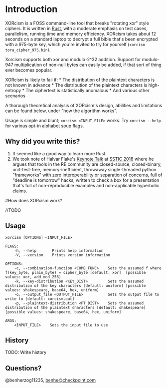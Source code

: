 # Introduction

XORcism is a FOSS command-line tool that breaks "rotating xor" style ciphers. It is written in [Rust](https://www.rust-lang.org/), with a moderate emphasis on test cases, parallelism, running time and memory efficiency. XORcism takes about 12 seconds on a standard laptop to decrypt a full bible that's been encrypted with a 975-byte key, which you're invited to try for yourself (`xorcism tora_cipher_975.bin`).

Xorcism supports both xor and modulo-2^32 addition. Support for modulo-947 multiplication of non-null bytes can easily be added, if that sort of thing ever becomes popular.

XORcism is likely to fail if:
    * The distribution of the plaintext characters is not known in advance
    * The distribution of the plaintext characters is high-entropy
    * The ciphertext is statistically anomalous
    * And various other scenarios 

A thorough theoretical analysis of XORcism's design, abilities and limitations can be found below, under "how the algorithm works".

Usage is simple and blunt; `xorcism <INPUT_FILE>` works. Try `xorcism --help` for various opt-in alphabet soup flags. 

## Why did you write this?

1. It seemed like a good way to learn more Rust.
2. We took note of Halvar Flake's [Keynote Talk](https://www.sstic.org/media/SSTIC2018/SSTIC-actes/2018_ouverture/SSTIC2018-Slides-2018_ouverture-flake.pdf) at [SSTIC 2018](https://www.sstic.org) where he argues that tools in the RE community are closed-source, closed-binary, unit-test-free, memory-inefficient, throwaway single-threaded python "frameworks" with zero interoperability or separation of concerns, full of "deadline is tomorrow" hacks, written to check a box for a presentation that's full of non-reproducible examples and non-applicable hyperbolic claims.

#How does XORcism work?

//TODO


## Usage

```
xorcism [OPTIONS] <INPUT_FILE>

FLAGS:
    -h, --help       Prints help information
    -V, --version    Prints version information

OPTIONS:
    -c, --combination-function <COMB_FUNC>    Sets the assumed f where f(key_byte, plain_byte) = cipher_byte [default: xor]  [possible values: xor, add_mod_256]
    -k, --key-distribution <KEY_DIST>         Sets the assumed distribution of the key characters [default: uniform] [possible values: shakespeare, base64, hex, uniform]
    -o, --output_file <OUTPUT_FILE>           Sets the output file to write to [default: xorcism.out]
    -p, --plaintext-distribution <PT_DIST>    Sets the assumed distribution of the plaintext characters [default: shakespeare] [possible values: shakespeare, base64, hex, uniform]

ARGS:
    <INPUT_FILE>    Sets the input file to use
```

## History

TODO: Write history

## Questions?

@benherzog11235, benhe@checkpoint.com
